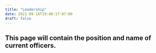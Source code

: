 ```yaml
---
title: "Leadership"
date: 2021-09-16T19:48:17-07:00
draft: false
---
```


## This page will contain the position and name of current officers.